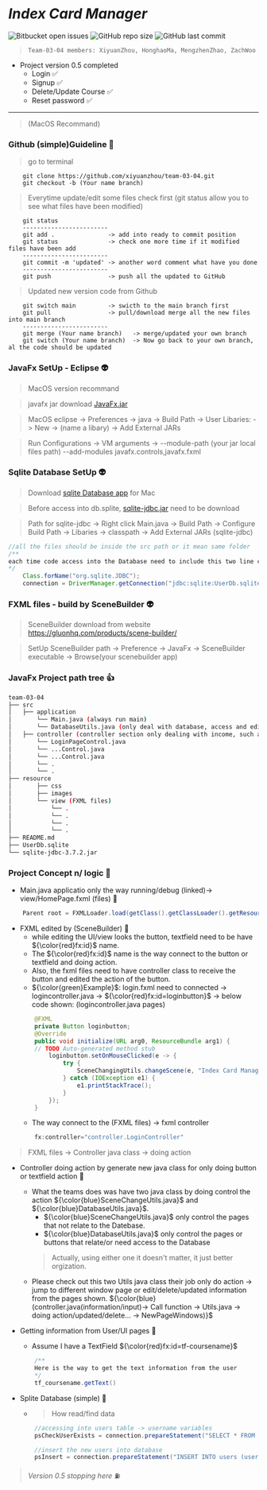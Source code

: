 # ***Index Card Manager***
![Bitbucket open issues](https://img.shields.io/bitbucket/issues/xiyuanzhou/fullstack_selflearning) ![GitHub repo size](https://img.shields.io/github/repo-size/xiyuanzhou/fullstack_selflearning) ![GitHub last commit](https://img.shields.io/github/last-commit/xiyuanzhou/fullstack_selflearning)
> `Team-03-04 members: XiyuanZhou, HonghaoMa, MengzhenZhao, ZachWoo`
 
- Project version 0.5 completed
    - Login ✅
    - Signup ✅
    - Delete/Update Course ✅
    - Reset password ✅
***
> (MacOS Recommand)

### __Github (simple)Guideline__ 🐒
> go to terminal
```git
    git clone https://github.com/xiyuanzhou/team-03-04.git
    git checkout -b (Your name branch)
```
> Everytime update/edit some files check first
> (git status allow you to see what files have been modified)
```git
    git status
    ------------------------
    git add .               -> add into ready to commit position
    git status              -> check one more time if it modified files have been add
    ------------------------
    git commit -m 'updated' -> another word comment what have you done
    ------------------------
    git push                -> push all the updated to GitHub
``` 
> Updated new version code from Github
```git
    git switch main         -> swicth to the main branch first
    git pull                -> pull/download merge all the new files into main branch 
    ------------------------
    git merge (Your name branch)   -> merge/updated your own branch
    git switch (Your name branch)  -> Now go back to your own branch, al the code should be updated
```
### __JavaFx SetUp - Eclipse__ 👽
> MacOS version recommand

> javafx jar download [JavaFx.jar](https://gluonhq.com/products/javafx/)

> MacOS eclipse -> Preferences -> java -> Build Path -> User Libaries: -> New -> (name a libary) -> Add External JARs

> Run Configurations -> VM arguments -> --module-path (your jar local files path) --add-modules javafx.controls,javafx.fxml

### __Sqlite Database SetUp__ 👽
> Download [sqlite Database app](https://sqlitebrowser.org/) for Mac

> Before access into db.splite, [sqlite-jdbc.jar](https://mvnrepository.com/artifact/org.xerial/sqlite-jdbc) need to be download

> Path for sqlite-jdbc -> Right click Main.java -> Build Path -> Configure Build Path -> Libaries -> classpath -> Add External JARs (sqlite-jdbc)
```java
//all the files should be inside the src path or it mean same folder
/**
each time code access into the Database need to include this two line code
*/
    Class.forName("org.sqlite.JDBC");
    connection = DriverManager.getConnection("jdbc:sqlite:UserDb.sqlite");
```
### __FXML files - build by SceneBuilder__ 👽
> SceneBuilder download from website https://gluonhq.com/products/scene-builder/

> SetUp SceneBuilder path -> Preference -> JavaFx -> SceneBuilder executable -> Browse(your scenebuilder app)

### __JavaFx Project path tree__ 👍
```bash
team-03-04
├── src
│   ├── application
│       └── Main.java (always run main)
│       └── DatabaseUtils.java (only deal with database, access and edited)
│   ├── controller (controller section only dealing with income, such as button, textfield,etc...)
│       └── LoginPageControl.java
│       └── ...Control.java
│       └── ...Control.java
│       └── .
│       └── .
├── resource
│       ├── css
│       ├── images
│       └── view (FXML files)
│           └── .
│           └── .
│           └── .
│           └── .
├── README.md
├── UserDb.sqlite
└── sqlite-jdbc-3.7.2.jar
```
### __Project Concept n/ logic__ 🌈 
* Main.java applicatio only the way running/debug (linked)-> view/HomePage.fxml (files) 🔴 
```java
    Parent root = FXMLLoader.load(getClass().getClassLoader().getResource("view/HomePage.fxml"));
``` 
* FXML edited by (SceneBuilder) 🔴 
    - while editing the UI/view looks the button, textfield need to be have ${\color{red}fx:id}$ name. 
    - The ${\color{red}fx:id}$ name is the way connect to the button or textfield and doing action.
    - Also, the fxml files need to have controller class to receive the button and edited the action of the button.
    - ${\color{green}Example}$: login.fxml need to connected -> logincontroller.java -> ${\color{red}fx:id=loginbutton}$ -> below code shown: (logincontroller.java pages)
    ```java
        @FXML
        private Button loginbutton;
        @Override
	    public void initialize(URL arg0, ResourceBundle arg1) {
		// TODO Auto-generated method stub
    	    loginbutton.setOnMouseClicked(e -> {
			    try {
				    SceneChangingUtils.changeScene(e, "Index Card Manager", "view/logincontroller.fxml");
			    } catch (IOException e1) {
				    e1.printStackTrace();
			    }
		    });
        }
    ```
    - The way connect to the (FXML files) -> fxml controller
    ```java
        fx:controller="controller.LoginController"
    ```
> FXML files -> Controller java class -> doing action

* Controller doing action by generate new java class for only doing button or textfield action 🔴 
    - What the teams does was have two java class by doing control the action ${\color{blue}SceneChangeUtils.java}$ and ${\color{blue}DatabaseUtils.java}$.
        - ${\color{blue}SceneChangeUtils.java}$ only control the pages that not relate to the Datebase.
        - ${\color{blue}DatabaseUtils.java}$ only control the pages or buttons that relate/or need access to the Database
        > Actually, using either one it doesn't matter, it just better orgization.
    - Please check out this two Utils java class their job only do action -> jump to different window page or edit/delete/updated information from the pages shown. ${\color{blue}(controller.java(information/input)-> Call function -> Utils.java -> doing action/updated/delete... -> NewPageWindows)}$

* Getting information from User/UI pages 🔴 
    - Assume I have a TextField ${\color{red}fx:id=tf-coursename}$
    ```java
        /**
        Here is the way to get the text information from the user
        */
        tf_coursename.getText()
    ```
* Splite Database (simple) 🔴 
    - > How read/find data
    ```java
        //accessing into users table -> username variables 
        psCheckUserExists = connection.prepareStatement("SELECT * FROM users WHERE username = ?");

        //insert the new users into database
        psInsert = connection.prepareStatement("INSERT INTO users (username, password, email) VALUES (?,?,?)");
    ```
>*Version 0.5 stopping here* ⛽





